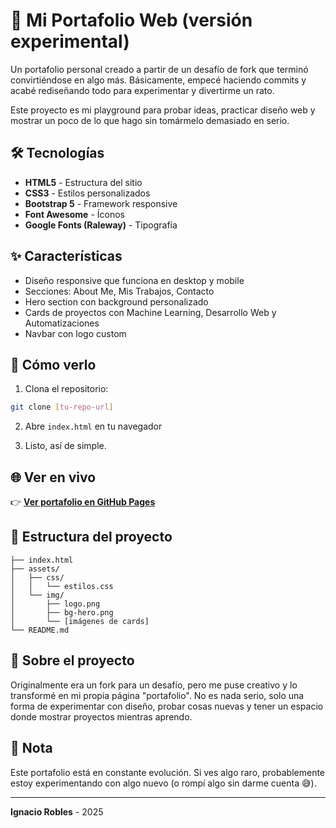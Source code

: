 # 🎨 Mi Portafolio Web (versión experimental)

Un portafolio personal creado a partir de un desafío de fork que terminó convirtiéndose en algo más. Básicamente, empecé haciendo commits y acabé rediseñando todo para experimentar y divertirme un rato.

Este proyecto es mi playground para probar ideas, practicar diseño web y mostrar un poco de lo que hago sin tomármelo demasiado en serio.

## 🛠️ Tecnologías

- **HTML5** - Estructura del sitio
- **CSS3** - Estilos personalizados
- **Bootstrap 5** - Framework responsive
- **Font Awesome** - Íconos
- **Google Fonts (Raleway)** - Tipografía

## ✨ Características

- Diseño responsive que funciona en desktop y mobile
- Secciones: About Me, Mis Trabajos, Contacto
- Hero section con background personalizado
- Cards de proyectos con Machine Learning, Desarrollo Web y Automatizaciones
- Navbar con logo custom

## 🚀 Cómo verlo

1. Clona el repositorio:
```bash
git clone [tu-repo-url]
```

2. Abre `index.html` en tu navegador

3. Listo, así de simple.

## 🌐 Ver en vivo

👉 **[Ver portafolio en GitHub Pages](https://nachorob.github.io/fdsw-github/)**

## 📂 Estructura del proyecto

```
├── index.html
├── assets/
│   ├── css/
│   │   └── estilos.css
│   └── img/
│       ├── logo.png
│       ├── bg-hero.png
│       └── [imágenes de cards]
└── README.md
```

## 🎯 Sobre el proyecto

Originalmente era un fork para un desafío, pero me puse creativo y lo transformé en mi propia página "portafolio". No es nada serio, solo una forma de experimentar con diseño, probar cosas nuevas y tener un espacio donde mostrar proyectos mientras aprendo.

## 📝 Nota

Este portafolio está en constante evolución. Si ves algo raro, probablemente estoy experimentando con algo nuevo (o rompí algo sin darme cuenta 😅).

---

**Ignacio Robles** - 2025